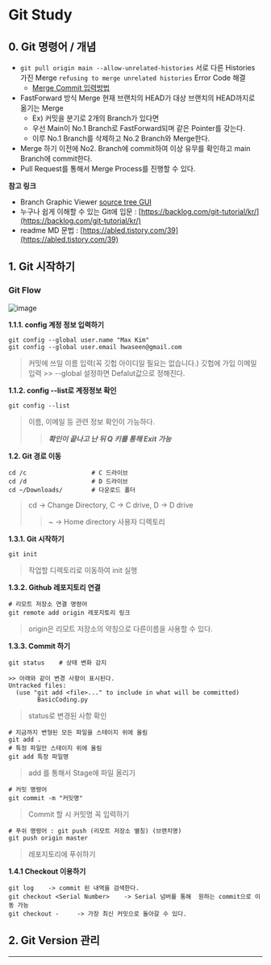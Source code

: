# Git Study

## 0. Git 명령어 / 개념
* `git pull origin main --allow-unrelated-histories` 서로 다른 Histories 가진 Merge `refusing to merge unrelated histories` Error Code 해결
    * [Merge Commit 입력방법](https://velog.io/@ssmin0606/%EA%B0%9C%EB%B0%9C%ED%88%B4-Please-enter-a-commit-message-to-explain-why-this-merge-is-necessary-especially-if-it-merges-an-updated-upstream-into-a-topic-branch-%ED%95%B4%EA%B2%B0%ED%95%98%EA%B8%B0-git-bash)
* FastForward 방식 Merge 현재 브랜치의 HEAD가 대상 브랜치의 HEAD까지로 옮기는 Merge
  * Ex) 커밋을 분기로 2개의 Branch가 있다면
  * 우선 Main이 No.1 Branch로 FastForward되며 같은 Pointer를 갖는다.
  * 이루 No.1 Branch를 삭제하고 No.2 Branch와 Merge한다.
* Merge 하기 이전에 No2. Branch에 commit하여 이상 유무를 확인하고 main Branch에 commit한다.
* Pull Request를 통해서 Merge Process를 진행할 수 있다.


 __참고 링크__
* Branch Graphic Viewer [source tree GUI](https://www.sourcetreeapp.com/)
* 누구나 쉽게 이해할 수 있는 Git에 입문 : [https://backlog.com/git-tutorial/kr/](https://backlog.com/git-tutorial/kr/)  
* readme MD 문법 : [https://abled.tistory.com/39](https://abled.tistory.com/39)

## 1. Git 시작하기

### Git Flow
![image](https://user-images.githubusercontent.com/78125194/212982529-f58f691c-bb13-41af-9a6f-c9e69838737f.png)

__1.1.1. config 계정 정보 입력하기__
```
git config --global user.name "Max Kim"
git config --global user.email hwaseen@gmail.com
```
  
  > 커밋에 쓰일 이름 입력(꼭 깃헙 아이디일 필요는 없습니다.)
  > 깃헙에 가입 이메일 입력
    >> --global 설정하면 Defalut값으로 정해진다.
    

__1.1.2. config --list로 계정정보 확인__
```
git config --list
```

  > 이름, 이메일 등 관련 정보 확인이 가능하다.
  >> ___확인이 끝나고 난 뒤 Q 키를 통해 Exit 가능___

__1.2. Git 경로 이동__
```
cd /c                  # C 드라이브
cd /d                  # D 드라이브
cd ~/Downloads/        # 다운로드 폴더
```
  > cd -> Change Directory, C -> C drive, D -> D drive
  >>  ~ -> Home directory 사용자 디렉토리
  
  __1.3.1. Git 시작하기__
```
git init
```
  
  > 작업할 디렉토리로 이동하여 init 실행
    
__1.3.2. Github 레포지토리 연결__
```
# 리모트 저장소 연결 명령어
git remote add origin 레포지토리 링크
```
  > origin은 리모트 저장소의 약칭으로 다른이름을 사용할  수 있다.


__1.3.3. Commit 하기__
```
git status    # 상태 변화 감지

>> 아래와 같이 변경 사항이 표시된다.
Untracked files:
  (use "git add <file>..." to include in what will be committed)
        BasicCoding.py
```
  > status로 변경된 사항 확인
  
```
# 지금까지 변형된 모든 파일을 스테이지 위에 올림
git add .
# 특정 파일만 스테이지 위에 올림
git add 특정 파일명
```
  > add 를 통해서 Stage에 파일 올리기

```
# 커밋 명령어
git commit -m "커밋명"
```
  > Commit 할 시 커밋명 꼭 입력하기

```
# 푸쉬 명령어 : git push (리모트 저장소 별칭) (브랜치명)
git push origin master
```
  > 레포지토리에 푸쉬하기

__1.4.1 Checkout 이용하기__
```
git log    -> commit 된 내역을 검색한다. 
git checkout <Serial Number>    -> Serial 넘버를 통해  원하는 commit으로 이동 가능
git checkout -     -> 가장 최신 커밋으로 돌아갈 수 있다.
```





## 2. Git Version 관리

****
